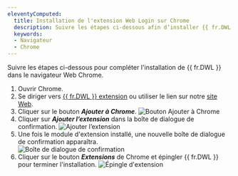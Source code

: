 ```yaml
---
eleventyComputed:
  title: Installation de l'extension Web Login sur Chrome
  description: Suivre les étapes ci-dessous afin d’installer {{ fr.DWL }} dans le navigateur Chrome. 
  keywords:
  - Navigateur
  - Chrome
---
```

Suivre les étapes ci-dessous pour compléter l'installation de {{ fr.DWL }} dans le navigateur Web Chrome. 
1. Ouvrir Chrome. 
1. Se diriger vers [{{ fr.DWL }} extension](https://chrome.google.com/webstore/detail/devolutions-web-login/neimonjjffhehnojilepgfejkneaidmo?hl=en-US&gl=CA) ou utiliser le lien sur notre [site Web](https://devolutions.net/fr/web-login). 
1. Cliquer sur le bouton ***Ajouter à Chrome***. 
![Bouton Ajouter à Chrome](https://webdevolutions.azureedge.net/docs/fr/kb/KB4034.png) 
1. Cliquer sur ***Ajouter l’extension*** dans la boîte de dialogue de confirmation. 
![Ajouter l’extension](https://webdevolutions.azureedge.net/docs/fr/kb/KB4035.png) 
1. Une fois le module d'extension installé, une nouvelle boîte de dialogue de confirmation apparaîtra.  
![Boîte de dialogue de confirmation](https://webdevolutions.azureedge.net/docs/fr/kb/KB4036.png) 
1. Cliquer sur le bouton ***Extensions*** de Chrome et épingler {{ fr.DWL }} pour terminer l'installation. 
![Épingle d'extension](https://webdevolutions.azureedge.net/docs/fr/kb/KB4037.png) 

